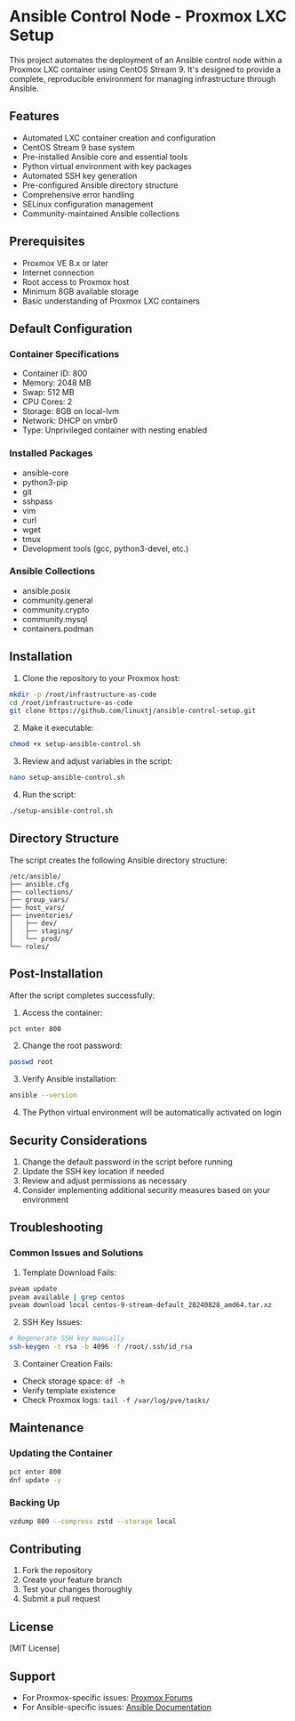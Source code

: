 # Ansible Control Node - Proxmox LXC Setup

This project automates the deployment of an Ansible control node within a Proxmox LXC container using CentOS Stream 9. It's designed to provide a complete, reproducible environment for managing infrastructure through Ansible.

## Features

- Automated LXC container creation and configuration
- CentOS Stream 9 base system
- Pre-installed Ansible core and essential tools
- Python virtual environment with key packages
- Automated SSH key generation
- Pre-configured Ansible directory structure
- Comprehensive error handling
- SELinux configuration management
- Community-maintained Ansible collections

## Prerequisites

- Proxmox VE 8.x or later
- Internet connection
- Root access to Proxmox host
- Minimum 8GB available storage
- Basic understanding of Proxmox LXC containers

## Default Configuration

### Container Specifications
- Container ID: 800
- Memory: 2048 MB
- Swap: 512 MB
- CPU Cores: 2
- Storage: 8GB on local-lvm
- Network: DHCP on vmbr0
- Type: Unprivileged container with nesting enabled

### Installed Packages
- ansible-core
- python3-pip
- git
- sshpass
- vim
- curl
- wget
- tmux
- Development tools (gcc, python3-devel, etc.)

### Ansible Collections
- ansible.posix
- community.general
- community.crypto
- community.mysql
- containers.podman

## Installation

1. Clone the repository to your Proxmox host:
```bash
mkdir -p /root/infrastructure-as-code
cd /root/infrastructure-as-code
git clone https://github.com/linuxtj/ansible-control-setup.git
```

2. Make it executable:
```bash
chmod +x setup-ansible-control.sh
```

3. Review and adjust variables in the script:
```bash
nano setup-ansible-control.sh
```

4. Run the script:
```bash
./setup-ansible-control.sh
```

## Directory Structure

The script creates the following Ansible directory structure:
```
/etc/ansible/
├── ansible.cfg
├── collections/
├── group_vars/
├── host_vars/
├── inventories/
│   ├── dev/
│   ├── staging/
│   └── prod/
└── roles/
```

## Post-Installation

After the script completes successfully:

1. Access the container:
```bash
pct enter 800
```

2. Change the root password:
```bash
passwd root
```

3. Verify Ansible installation:
```bash
ansible --version
```

4. The Python virtual environment will be automatically activated on login

## Security Considerations

1. Change the default password in the script before running
2. Update the SSH key location if needed
3. Review and adjust permissions as necessary
4. Consider implementing additional security measures based on your environment

## Troubleshooting

### Common Issues and Solutions

1. Template Download Fails:
```bash
pveam update
pveam available | grep centos
pveam download local centos-9-stream-default_20240828_amd64.tar.xz
```

2. SSH Key Issues:
```bash
# Regenerate SSH key manually
ssh-keygen -t rsa -b 4096 -f /root/.ssh/id_rsa
```

3. Container Creation Fails:
- Check storage space: `df -h`
- Verify template existence
- Check Proxmox logs: `tail -f /var/log/pve/tasks/`

## Maintenance

### Updating the Container
```bash
pct enter 800
dnf update -y
```

### Backing Up
```bash
vzdump 800 --compress zstd --storage local
```

## Contributing

1. Fork the repository
2. Create your feature branch
3. Test your changes thoroughly
4. Submit a pull request

## License

[MIT License]

## Support

- For Proxmox-specific issues: [Proxmox Forums](https://forum.proxmox.com)
- For Ansible-specific issues: [Ansible Documentation](https://docs.ansible.com)

